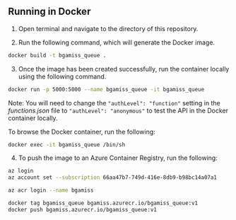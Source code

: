 ## Running in Docker

1. Open terminal and navigate to the directory of this repository.

2. Run the following command, which will generate the Docker image.
```sh
docker build -t bgamiss_queue .
```

3. Once the image has been created successfully, run the container locally using the following command.
```sh
docker run -p 5000:5000 --name bgamiss_queue -it bgamiss_queue
```

Note: You will need to change the `"authLevel": "function"` setting in the _functions.json_ file to `"authLevel": "anonymous"` to test the API in the Docker container locally.

To browse the Docker container, run the following:
```sh
docker exec -it bgamiss_queue /bin/sh
```

4. To push the image to an Azure Container Registry, run the following:

```sh
az login
az account set --subscription 66aa47b7-749d-416e-8db9-b98bc14a07a1

az acr login --name bgamiss

docker tag bgamiss_queue bgamiss.azurecr.io/bgamiss_queue:v1
docker push bgamiss.azurecr.io/bgamiss_queue:v1

```